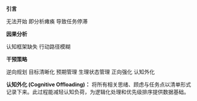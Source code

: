 


**引言**

无法开始
即分析瘫痪
导致任务停滞

**因果分析**

认知框架缺失
行动路径模糊

**干预策略**

逆向规划
目标清晰化
预期管理
生理状态管理
正向强化
认知外化

**认知外化 (Cognitive Offloading)：** 将所有相关思绪、顾虑与任务点以清单形式记录下来。此过程能减轻认知负荷，为逻辑化处理和优先级排序提供数据基础。
